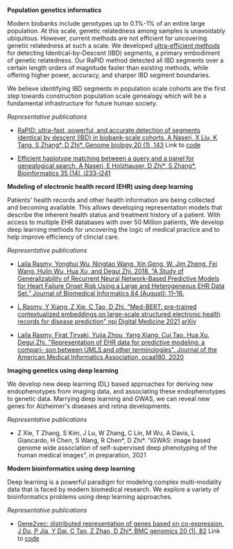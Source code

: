 **Population genetics informatics**

Modern biobanks include genotypes up to 0.1%-1% of an entire large population. At this scale, genetic relatedness among samples is unavoidably ubiquitous. However, current methods are not efficient for uncovering genetic relatedness at such a scale. We developed [ultra-efficient methods](https://github.com/ZhiGroup/RaPID) for detecting Identical-by-Descent (IBD) segments, a primary embodiment of genetic relatedness. Our RaPID method detected all IBD segments over a certain length orders of magnitude faster than existing methods, while offering higher power, accuracy, and sharper IBD segment boundaries. 

We believe identifying IBD segments in population scale cohorts are the first step towards construction population scale genealogy which will be a fundamental infrastructure for future human society. 

*Representative publications*

*  [RaPID: ultra-fast, powerful, and accurate detection of segments identical by descent (IBD) in biobank-scale cohorts. A Naseri, X Liu, K Tang, S Zhang*, D Zhi*. Genome biology 20 (1), 143]( https://genomebiology.biomedcentral.com/articles/10.1186/s13059-019-1754-8?optIn=true) Link to [code](https://github.com/ZhiGroup/RaPID)

*  [Efficient haplotype matching between a query and a panel for genealogical search. A Naseri, E Holzhauser, D Zhi*, S Zhang*. Bioinformatics 35 (14), i233-i241](https://academic.oup.com/bioinformatics/article-abstract/35/14/i233/5529240)

**Modeling of electronic health record (EHR) using deep learning**

Patients' health records and other health information are being collected and becoming available. This allows developing representation models that describe the inherent health status and treatment history of a patient. With access to multiple EHR databases with over 50 Million patients, We develop deep learning methods for uncovering the logic of medical practice and to help improve efficiency of clincial care. 

*Representative publications*

*  [Laila Rasmy, Yonghui Wu, Ningtao Wang, Xin Geng, W. Jim Zheng, Fei Wang, Hulin Wu, Hua Xu, and Degui Zhi. 2018. “A Study of Generalizability of Recurrent Neural Network-Based Predictive Models for Heart Failure Onset Risk Using a Large and Heterogeneous EHR Data Set.” Journal of Biomedical Informatics 84 (August): 11–16.](https://doi.org/10.1016/j.jbi.2018.06.011)

*  [L Rasmy, Y Xiang, Z Xie, C Tao, D Zhi. "Med-BERT: pre-trained contextualized embeddings on large-scale structured electronic health records for disease prediction" npj Digital Medicine 2021](https://www.nature.com/articles/s41746-021-00455-y) [arXiv](https://arxiv.org/abs/2005.12833)

*  [Laila Rasmy, Firat Tiryaki, Yujia Zhou, Yang Xiang, Cui Tao, Hua Xu, Degui Zhi. "Representation of EHR data for predictive modeling: a compari- son between UMLS and other terminologies". Journal of the American Medical Informatics Association, ocaa180, 2020](https://doi.org/10.1093/jamia/ocaa180)


**Imaging genetics using deep learning**

We develop new deep learning (DL) based approaches for deriving new endophenotypes from imaging data, and associating these endophenotypes to genetic data. Marrying deep learning and GWAS, we can reveal new genes for Alzheimer's diseases and retina developments. 

*Representative publications*

* Z Xie, T Zhang, S Kim, J Lu, W Zhang, C Lin, M Wu, A Davis, L Giancardo, H Chen, S Wang, R Chen*, D Zhi*. “iGWAS: image based genome wide association of self-supervised deep phenotyping of the human medical images”, in preparation, 2021 

**Modern bioinformatics using deep learning**

Deep learning is a powerful paradigm for modeling complex multi-modality data that is faced by modern biomedical research. We explore a variety of bioinformatics problems using deep learning approaches.

*Representative publications*

*  [Gene2vec: distributed representation of genes based on co-expression. J Du, P Jia, Y Dai, C Tao, Z Zhao, D Zhi*. BMC genomics 20 (1), 82](https://bmcgenomics.biomedcentral.com/articles/10.1186/s12864-018-5370-x) Link to [code](https://github.com/jingcheng-du/Gene2vec)

